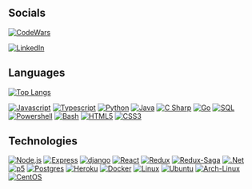 <h2>
  Socials
</h2>

[![CodeWars][codewars]][codewars-url]

[![LinkedIn][linkedin-shield]][linkedin-url]

<h2>
Languages
</h2>

[![Top Langs](https://github-readme-stats.vercel.app/api/top-langs/?username=sollambert&layout=compact&theme=vision-friendly-dark)](https://github.com/sollambert/github-readme-stats)

[![Javascript]][Javascript] [![Typescript]][Typescript] [![Python]][Python] [![Java]][Java] [![C Sharp]][C Sharp] [![Go]][Go] [![SQL]][SQL] [![Powershell]][Powershell] [![Bash]][Bash] [![HTML5]][HTML5] [![CSS3]][CSS3]

<h2>
Technologies
</h2>

[![Node.js][Node.js]][Node-url] [![Express][Express.js]][Express-url] [![django][django]][django-url] [![React][React.js]][React-url] [![Redux][Redux]][Redux-url] [![Redux-Saga][Reduxsaga]][Reduxsaga-url] [![.Net][Net]][Net-url] [![p5][p5.js]][p5-url] [![Postgres][postgres]][postgres-url] [![Heroku][heroku]][heroku-url] [![Docker][docker]][docker-url] [![Linux][linux]][linux-url] [![Ubuntu][ubuntu]][ubuntu-url] [![Arch-Linux][arch]][arch-url] [![CentOS][centos]][centos-url]

<!-- MARKDOWN LINKS & IMAGES -->

[codewars]: https://www.codewars.com/users/sollambert/badges/small
[codewars-url]: https://www.codewars.com/users/sollambert
<!-- https://www.markdownguide.org/basic-syntax/#reference-style-links -->
[product-screenshot]: https://https://github.com/sollambert/cloud-quest/blob/main/documentation/images/cloud_quest_screenshot.png
[license-shield]: https://img.shields.io/github/license/sollambert/cloud-quest.svg?style=for-the-badge
[license-url]: https://github.com/sollambert/cloud-quest/blob/main/LICENSE.TXT
[linkedin-shield]: https://img.shields.io/badge/-LinkedIn-black.svg?style=for-the-badge&logo=linkedin&colorB=555
[linkedin-url]: https://linkedin.com/in/sollambert
[p5.js]: https://img.shields.io/badge/p5.js-30333a?style=for-the-badge&logo=p5dotjs&logoColor=F3245C
[p5-url]: https://p5js.org/
[Node.js]: https://img.shields.io/badge/Node.js-30333a?style=for-the-badge&logo=nodedotjs&logoColor=4FA34D
[Node-url]: https://nodejs.org/
[Express.js]: https://img.shields.io/badge/Express.js-30333a?style=for-the-badge&logo=express&logoColor=36CAFC
[Express-url]: https://expressjs.com/
[django]: https://img.shields.io/badge/django-20232A?style=for-the-badge&logo=django&logoColor=367353
[django-url]: https://www.djangoproject.com/
[postgres]: https://img.shields.io/badge/Postgres-20232A?style=for-the-badge&logo=postgresql&logoColor=2C6790
[postgres-url]: https://www.postgresql.org/
[Redux]: https://img.shields.io/badge/Redux-30333a?style=for-the-badge&logo=redux&logoColor=7747BA
[Redux-url]: https://redux.js.org/
[Reduxsaga]: https://img.shields.io/badge/Redux-Sagas-30333a?style=for-the-badge&logo=reduxsaga&logoColor=82D473
[Reduxsaga-url]: https://redux-saga.js.org/
[heroku]: https://img.shields.io/badge/Heroku-20232a?style=for-the-badge&logo=heroku&logoColor=604888
[heroku-url]: https://www.heroku.com/
[React.js]: https://img.shields.io/badge/React-20232A?style=for-the-badge&logo=react&logoColor=61DAFB
[React-url]: https://reactjs.org/
[Net]: https://img.shields.io/badge/%2ENET-20232A?style=for-the-badge&logo=dotnet&logoColor=61DAFB
[Net-url]: https://dotnet.microsoft.com/en-us/
[docker]: https://img.shields.io/badge/Docker-30333a?style=for-the-badge&logo=docker&logoColor=4796e6
[docker-url]: https://www.docker.com/
[linux]: https://img.shields.io/badge/Linux-30333a?style=for-the-badge&logo=linux&logoColor=d0d0d0
[linux-url]: https://www.linuxfoundation.org/
[ubuntu]: https://img.shields.io/badge/Ubuntu-30333a?style=for-the-badge&logo=ubuntu&logoColor=d95d33
[ubuntu-url]: https://ubuntu.com/
[arch]: https://img.shields.io/badge/Arch-30333a?style=for-the-badge&logo=archlinux&logoColor=418dc6
[arch-url]: https://archlinux.org/
[centos]: https://img.shields.io/badge/CentOS-20232a?style=for-the-badge&logo=centos&logoColor=965388
[centos-url]: https://www.centos.org/

<!-- Languages -->
[Javascript]: https://img.shields.io/badge/Javascript-20232A?style=for-the-badge&logo=javascript&logoColor=EFD81D
[Typescript]: https://img.shields.io/badge/Typescript-20232A?style=for-the-badge&logo=typescript&logoColor=1f77c7
[Python]: https://img.shields.io/badge/Python-20232A?style=for-the-badge&logo=python&logoColor=d0d0d0
[Java]: https://img.shields.io/badge/Java-20232A?style=for-the-badge&logo=oracle&logoColor=C84431
[C Sharp]: https://img.shields.io/badge/C%23-20232A?style=for-the-badge&logo=csharp&logoColor=189f20
[Go]: https://img.shields.io/badge/Go-20232A?style=for-the-badge&logo=go&logoColor=00a7d0
[SQL]: https://img.shields.io/badge/SQL-20232A?style=for-the-badge
[Powershell]: https://img.shields.io/badge/Powershell-20232A?style=for-the-badge&logo=powershell&logoColor=1f77c7
[Bash]: https://img.shields.io/badge/Bash-c0c0c0?style=for-the-badge&logo=gnubash&logoColor=272e35
[HTML5]: https://img.shields.io/badge/HTML5-30333a?style=for-the-badge&logo=html5&logoColor=cc5434
[CSS3]: https://img.shields.io/badge/CSS3-30333a?style=for-the-badge&logo=css3&logoColor=2950d5
